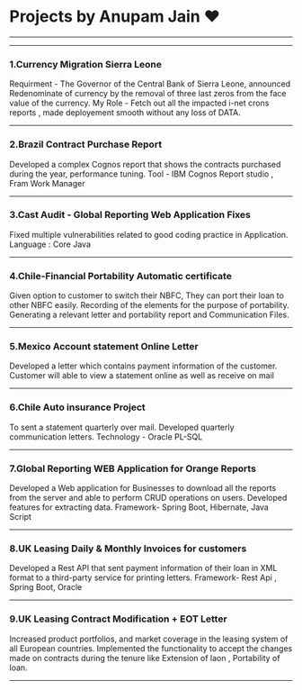 # Projects by Anupam Jain ❤
<hr>
<hr>

<h3> 1.Currency Migration Sierra Leone</h3>
Requirment - The Governor of the Central Bank of Sierra Leone, announced  Redenominate of currency by the removal of three last zeros from the face value of the currency.
My Role - Fetch out all the impacted i-net crons reports , made deployement smooth without any loss of DATA.
<hr>
<h3> 2.Brazil Contract Purchase Report</h3>
Developed a complex Cognos report that shows the contracts purchased during the year, performance tuning.
Tool - IBM Cognos Report studio , Fram Work Manager
<hr>

<h3> 3.Cast Audit - Global Reporting Web Application Fixes</h3>
Fixed  multiple vulnerabilities related to good coding practice in Application.
Language : Core Java
<hr>
<h3> 4.Chile-Financial Portability Automatic certificate</h3>
Given option to customer to switch their NBFC, They can port their loan to other NBFC easily.
Recording of the elements for the purpose of portability.
Generating a relevant letter and portability report and Communication Files.
<hr>
<h3> 5.Mexico Account statement Online Letter</h3>
Developed a letter which contains payment information of the customer.
Customer will able to view a statement online as well as receive on mail
<hr>
<h3> 6.Chile Auto insurance Project</h3>
To sent a statement quarterly over mail. 
Developed quarterly communication letters.
Technology - Oracle PL-SQL
<hr>
<h3> 7.Global Reporting  WEB Application for Orange Reports</h3>
Developed a Web application for Businesses to download all the reports from the server and able to perform CRUD operations on users.
Developed features for extracting data. 
Framework-  Spring Boot, Hibernate, Java Script
<hr>
<h3> 8.UK Leasing Daily  & Monthly Invoices for customers</h3>
Developed a Rest API that sent payment information of their loan in XML format to a third-party service for printing letters.
Framework-  Rest Api , Spring Boot, Oracle
<hr>
<h3> 9.UK Leasing Contract Modification + EOT Letter</h3>
Increased product portfolios, and market coverage in the leasing system of all European countries.
Implemented the functionality to accept the changes made on contracts during the tenure like Extension of laon , Portability of loan.
<hr>
